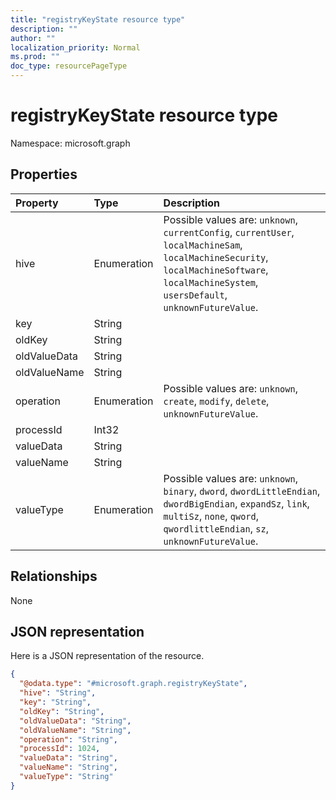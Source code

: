 ```yaml
---
title: "registryKeyState resource type"
description: ""
author: ""
localization_priority: Normal
ms.prod: ""
doc_type: resourcePageType
---
```


# registryKeyState resource type


Namespace: microsoft.graph



## Properties
|Property|Type|Description|
|:---|:---|:---|
|hive|Enumeration| Possible values are: `unknown`, `currentConfig`, `currentUser`, `localMachineSam`, `localMachineSecurity`, `localMachineSoftware`, `localMachineSystem`, `usersDefault`, `unknownFutureValue`.|
|key|String||
|oldKey|String||
|oldValueData|String||
|oldValueName|String||
|operation|Enumeration| Possible values are: `unknown`, `create`, `modify`, `delete`, `unknownFutureValue`.|
|processId|Int32||
|valueData|String||
|valueName|String||
|valueType|Enumeration| Possible values are: `unknown`, `binary`, `dword`, `dwordLittleEndian`, `dwordBigEndian`, `expandSz`, `link`, `multiSz`, `none`, `qword`, `qwordlittleEndian`, `sz`, `unknownFutureValue`.|

## Relationships
None

## JSON representation
Here is a JSON representation of the resource.
<!-- {
  "blockType": "resource",
  "@odata.type": "microsoft.graph.registryKeyState"
}
-->
``` json
{
  "@odata.type": "#microsoft.graph.registryKeyState",
  "hive": "String",
  "key": "String",
  "oldKey": "String",
  "oldValueData": "String",
  "oldValueName": "String",
  "operation": "String",
  "processId": 1024,
  "valueData": "String",
  "valueName": "String",
  "valueType": "String"
}
```

